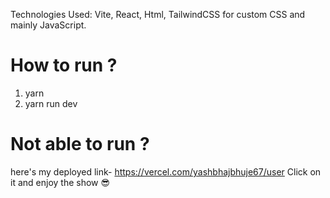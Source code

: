 Technologies Used: Vite, React, Html, TailwindCSS for custom CSS and mainly JavaScript.

# How to run ?
 1. yarn
 2. yarn run dev

# Not able to run ?
 here's my deployed link- https://vercel.com/yashbhajbhuje67/user
 Click on it and enjoy the show 😎
